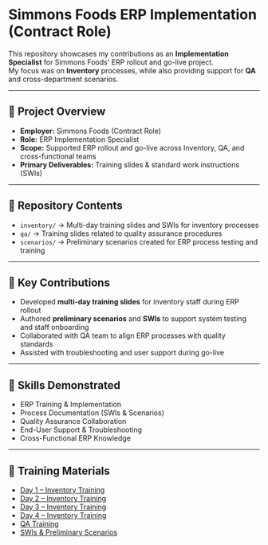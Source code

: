 # Simmons Foods ERP Implementation (Contract Role)

This repository showcases my contributions as an **Implementation Specialist** for Simmons Foods' ERP rollout and go-live project.  
My focus was on **Inventory** processes, while also providing support for **QA** and cross-department scenarios.

---

## 🚀 Project Overview
- **Employer:** Simmons Foods (Contract Role)  
- **Role:** ERP Implementation Specialist  
- **Scope:** Supported ERP rollout and go-live across Inventory, QA, and cross-functional teams  
- **Primary Deliverables:** Training slides & standard work instructions (SWIs)

---

## 📂 Repository Contents
- `inventory/` → Multi-day training slides and SWIs for inventory processes  
- `qa/` → Training slides related to quality assurance procedures  
- `scenarios/` → Preliminary scenarios created for ERP process testing and training  

---

## 📌 Key Contributions
- Developed **multi-day training slides** for inventory staff during ERP rollout  
- Authored **preliminary scenarios** and **SWIs** to support system testing and staff onboarding  
- Collaborated with QA team to align ERP processes with quality standards  
- Assisted with troubleshooting and user support during go-live  

---

## 🔑 Skills Demonstrated
- ERP Training & Implementation  
- Process Documentation (SWIs & Scenarios)  
- Quality Assurance Collaboration  
- End-User Support & Troubleshooting  
- Cross-Functional ERP Knowledge  

---

## 📂 Training Materials

- [Day 1 – Inventory Training](./Inventory-QA-Slides/Day%201%20Inventory%20PPT.pdf)  
- [Day 2 – Inventory Training](./Inventory-QA-Slides/Day%202%20Inventory%20PPT.pdf)  
- [Day 3 – Inventory Training](./Inventory-QA-Slides/Day%203%20Inventory%20PPT.pdf)  
- [Day 4 – Inventory Training](./Inventory-QA-Slides/Day%204%20Inventory%20PPT.pdf)  
- [QA Training](./Inventory-QA-Slides/QA_Training.pdf)  
- [SWIs & Preliminary Scenarios](./Inventory-QA-Slides/SWI's%20%26%20Preliminary%20Scenarios.pdf)  
